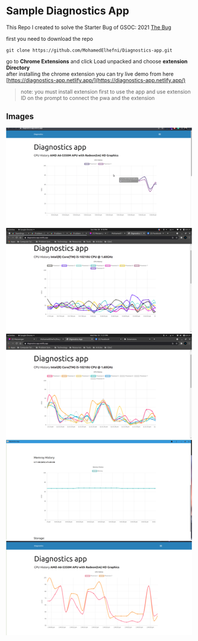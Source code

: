 # Sample Diagnostics App
This Repo I created to solve the Starter Bug of GSOC: 2021 [The Bug](https://docs.google.com/document/d/1CltFQ7oIA0TO47xzpRFvvOrfpI9qeJZCMM8QSxjiuNk/edit?resourcekey=0-usYPDX3vZ6xiOQfxYkSG5w#heading=h.23klu77rnpy9)  

first you need to download the repo 
```
git clone https://github.com/MohamedElhefni/Diagnostics-app.git
```
go to **Chrome Extensions** and click Load unpacked and choose **extension Directory**  
after installing the chrome extension you can try live demo from here  
[https://diagnostics-app.netlify.app/](https://diagnostics-app.netlify.app/)

> note: you must install extension first to use the app and use extension ID on the prompt to connect the pwa and the extension 


## Images

![alt text](./img/diagnostics.gif "Diagnostics GIF")
![alt text](./img/cpu-chart-1.png "Chart 1 multiple cores")
![alt text](./img/multiple-cores.png "multiple cores chart")
![alt text](./img/pwa-mem-usage.png "Memory Usage Chart on pwa app")
![alt text](./img/cpuusage.png "Cpu Usage Chart ")
